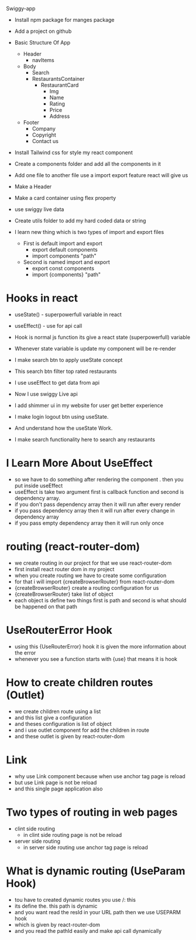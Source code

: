 Swiggy-app

- Install npm package for manges package
- Add a project on github

- Basic Structure Of App

  - Header
    - navItems
  - Body
    - Search
    - RestaurantsContainer
      - RestaurantCard
        - Img
        - Name
        - Rating
        - Price
        - Address
  - Footer
    - Company
    - Copyright
    - Contact us

- Install Tailwind css for style my react component
- Create a components folder and add all the components in it
- Add one file to another file use a import export feature react will give us
- Make a Header
- Make a card container using flex property
- use swiggy live data

- Create utils folder to add my hard coded data or string

- I learn new thing which is two types of import and export files
  - First is default import and export
    - export default components
    - import components "path"
  - Second is named import and export
    - export const components
    - import {components} "path"

# Hooks in react

- useState() - superpowerfull variable in react
- useEffect() - use for api call

- Hook is normal js function its give a react state (superpowerfull) variable
- Whenever state variable is update my component will be re-render

- I make search btn to apply useState concept
- This search btn filter top rated restaurants

- I use useEffect to get data from api
- Now I use swiggy Live api
- I add shimmer ui in my website for user get better experience

- I make login logout btn using useState.
- And understand how the useState Work.

- I make search functionality here to search any restaurants

# I Learn More About UseEffect

- so we have to do something after rendering the component . then you put inside useEffect
- useEffect is take two argument first is callback function and second is dependency array.
- if you don't pass dependency array then it will run after every render
- if you pass dependency array then it will run after every change in dependency array
- if you pass empty dependency array then it will run only once

# routing (react-router-dom)

- we create routing in our project for that we use react-router-dom
- first install react router dom in my project
- when you create routing we have to create some configuration
- for that i will import {createBrowserRouter} from react-router-dom
- {createBrowserRouter} create a routing configuration for us
- {createBrowserRouter} take list of object
- each object is define two things first is path and second is what should be happened on that path

# UseRouterError Hook

- using this {UseRouterError} hook it is given the more information about the error
- whenever you see a function starts with {use} that means it is hook

# How to create children routes (Outlet)

- we create children route using a list
- and this list give a configuration
- and theses configuration is list of object
- and i use outlet component for add the children in route
- and these outlet is given by react-router-dom

# Link

- why use Link component because when use anchor tag page is reload
- but use Link page is not be reload
- and this single page application also

# Two types of routing in web pages

- clint side routing
  - in clint side routing page is not be reload
- server side routing
  - in server side routing use anchor tag page is reload

# What is dynamic routing (UseParam Hook)

- tou have to created dynamic routes you use /: this
- its define the. this path is dynamic
- and you want read the resId in your URL path then we use USEPARM hook
- which is given by react-router-dom
- and you read the pathId easily and make api call dynamically
